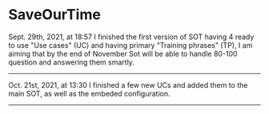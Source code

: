 # SaveOurTime
Sept. 29th, 2021, at 18:57 I finished the first version of SOT having 4 ready to use "Use cases" (UC) and having primary "Training phrases" (TP), I am aiming that by the end of November Sot will be able to handle 80-100 question and answering them smartly.
- - - - - - -
Oct. 21st, 2021, at 13:30 I finished a few new UCs and added them to the main SOT, as well as the embeded configuration.
- - - - - - - 
